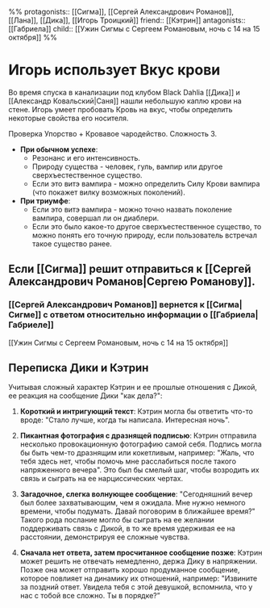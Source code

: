 %%
protagonists:: [[Сигма]], [[Сергей Александрович Романов]], [[Лана]], [[Дика]], [[Игорь Троицкий]]
friend:: [[Кэтрин]]
antagonists:: [[Габриела]]
child:: [[Ужин Сигмы с Сергеем Романовым, ночь с 14 на 15 октября]]
%%

# Игорь использует Вкус крови

Во время спуска в канализации под клубом Black Dahlia [[Дика]] и [[Александр Ковальский|Саня]] нашли небольшую каплю крови на стене. Игорь умеет пробовать Кровь на вкус, чтобы определить некоторые свойства его носителя.

Проверка Упорство + Кровавое чародейство. Сложность 3.

- **При обычном успехе**:
	- Резонанс и его интенсивность.
	- Природу существа - человек, гуль, вампир или другое сверхъестественное существо.
	- Если это витэ вампира - можно определить Силу Крови вампира (что покажет вилку возможных поколений).
- **При триумфе**:
	- Если это витэ вампира - можно точно назвать поколение вампира, совершал ли он диаблери.
	- Если это было какое-то другое сверхъестественное существо, то можно понять его точную природу, если пользователь встречал такое существо ранее.


## Если [[Сигма]] решит отправиться к [[Сергей Александрович Романов|Сергею Романову]].

### [[Сергей Александрович Романов]] вернется к [[Сигма|Сигме]] с ответом относительно информации о [[Габриела|Габриеле]]

[[Ужин Сигмы с Сергеем Романовым, ночь с 14 на 15 октября]]

## Переписка Дики и Кэтрин

Учитывая сложный характер Кэтрин и ее прошлые отношения с Дикой, ее реакция на сообщение Дики "как дела?":

1. **Короткий и интригующий текст**: Кэтрин могла бы ответить что-то вроде: "Стало лучше, когда ты написала. Интересная ночь".

2. **Пикантная фотография с дразнящей подписью**: Кэтрин отправила несколько провокационную фотографию самой себя. Подпись могла бы быть чем-то дразнящим или кокетливым, например: "Жаль, что тебя здесь нет, чтобы помочь мне расслабиться после такого напряженного вечера". Это был бы смелый шаг, чтобы возродить их связь и сыграть на ее нарциссических чертах.

3. **Загадочное, слегка волнующее сообщение**: "Сегодняшний вечер был более захватывающим, чем я ожидала. Мне нужно немного времени, чтобы подумать. Давай поговорим в ближайшее время?" Такого рода послание могло бы сыграть на ее желании поддерживать связь с Дикой, в то же время удерживая ее на расстоянии, демонстрируя ее сложные чувства.

4. **Сначала нет ответа, затем просчитанное сообщение позже**: Кэтрин может решить не отвечать немедленно, держа Дику в напряжении. Позже она может отправить хорошо продуманное сообщение, которое повлияет на динамику их отношений, например: "Извините за поздний ответ. Увидела тебя с этой девушкой, вспомнила, что у нас с тобой все сложно. Ты в порядке?”